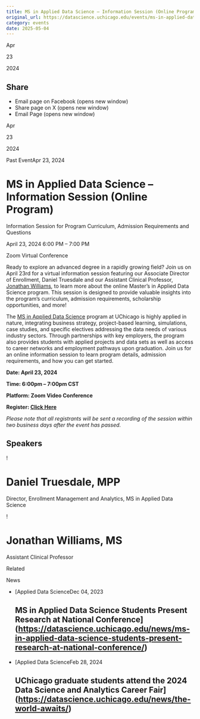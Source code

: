 ```yaml
---
title: MS in Applied Data Science – Information Session (Online Program) – DSI
original_url: https://datascience.uchicago.edu/events/ms-in-applied-data-science-information-session-online-program
category: events
date: 2025-05-04
---
```


Apr

23

2024

## Share

* Email page on Facebook (opens new window)
* Share page on X (opens new window)
* Email Page (opens new window)

<!-- Table-like structure detected -->

Apr

23

2024

Past EventApr 23, 2024

# MS in Applied Data Science – Information Session (Online Program)

Information Session for Program Curriculum, Admission Requirements and Questions

April 23, 2024 6:00 PM – 7:00 PM

Zoom Virtual Conference

Ready to explore an advanced degree in a rapidly growing field? Join us on April 23rd for a virtual information session featuring our Associate Director of Enrollment, Daniel Truesdale and our Assistant Clinical Professor, [Jonathan Williams](https://datascience.uchicago.edu/people/jonathan-williams-ms/), to learn more about the online Master’s in Applied Data Science program. This session is designed to provide valuable insights into the program’s curriculum, admission requirements, scholarship opportunities, and more!

The [MS in Applied Data Science](https://datascience.uchicago.edu/education/masters-programs/in-person-program/) program at UChicago is highly applied in nature, integrating business strategy, project-based learning, simulations, case studies, and specific electives addressing the data needs of various industry sectors. Through partnerships with key employers, the program also provides students with applied projects and data sets as well as access to career networks and employment pathways upon graduation. Join us for an online information session to learn program details, admission requirements, and how you can get started.

**Date: April 23, 2024**

**Time: 6:00pm – 7:00pm CST**

**Platform: Zoom Video Conference**

**Register: [Click Here](https://apply-psd.uchicago.edu/register/?id=ba9fdb3f-c74b-4d22-b155-6f628b538e64&amp)**

*Please note that all registrants will be sent a recording of the session within two business days after the event has passed.*

## Speakers

<!-- Table-like structure detected -->

! 

# Daniel Truesdale, MPP

Director, Enrollment Management and Analytics, MS in Applied Data Science

! 

# Jonathan Williams, MS

Assistant Clinical Professor

Related

News

* [Applied Data ScienceDec 04, 2023

  ## MS in Applied Data Science Students Present Research at National Conference](https://datascience.uchicago.edu/news/ms-in-applied-data-science-students-present-research-at-national-conference/)
* [Applied Data ScienceFeb 28, 2024

  ## UChicago graduate students attend the 2024 Data Science and Analytics Career Fair](https://datascience.uchicago.edu/news/the-world-awaits/)